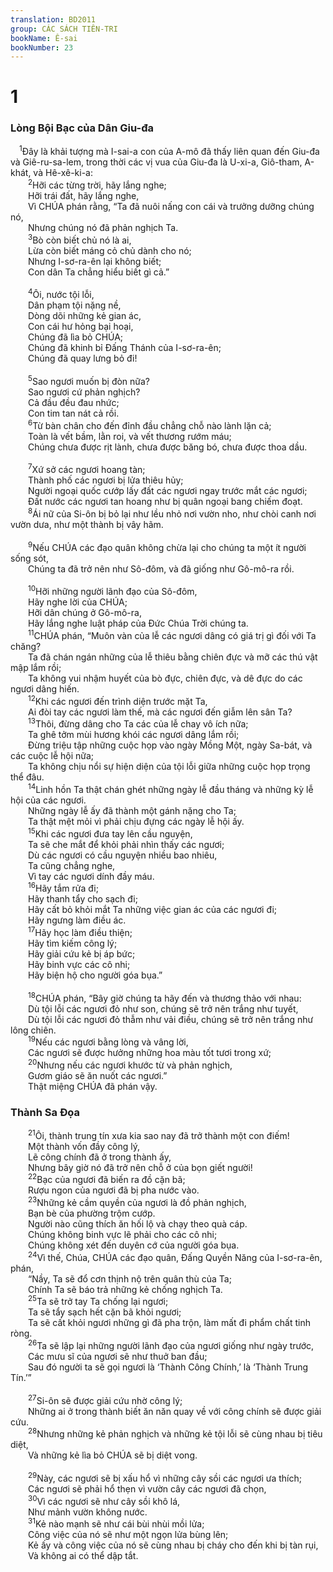 ```yaml
---
translation: BD2011
group: CÁC SÁCH TIÊN-TRI
bookName: Ê-sai 
bookNumber: 23
---
```


<div class="title"><h1>1</h1><h3>Lòng Bội Bạc của Dân Giu-đa</h3></div>
<span class="verse es_1_1"> <sup>1</sup>Ðây là khải tượng mà I-sai-a con của A-mô đã thấy liên quan đến Giu-đa và Giê-ru-sa-lem, trong thời các vị vua của Giu-đa là U-xi-a, Giô-tham, A-khát, và Hê-xê-ki-a:<br/></span>
<span class="verse es_1_2">  <sup>2</sup>Hỡi các từng trời, hãy lắng nghe;<br/>  Hỡi trái đất, hãy lắng nghe,<br/>  Vì CHÚA phán rằng, “Ta đã nuôi nấng con cái và trưởng dưỡng chúng nó,<br/>  Nhưng chúng nó đã phản nghịch Ta.<br/></span>
<span class="verse es_1_3">  <sup>3</sup>Bò còn biết chủ nó là ai,<br/>  Lừa còn biết máng cỏ chủ dành cho nó;<br/>  Nhưng I-sơ-ra-ên lại không biết;<br/>  Con dân Ta chẳng hiểu biết gì cả.”<br/><br/></span>
<span class="verse es_1_4">  <sup>4</sup>Ôi, nước tội lỗi,<br/>  Dân phạm tội nặng nề,<br/>  Dòng dõi những kẻ gian ác,<br/>  Con cái hư hỏng bại hoại,<br/>  Chúng đã lìa bỏ CHÚA;<br/>  Chúng đã khinh bỉ Ðấng Thánh của I-sơ-ra-ên;<br/>  Chúng đã quay lưng bỏ đi!<br/><br/></span>
<span class="verse es_1_5">  <sup>5</sup>Sao ngươi muốn bị đòn nữa?<br/>  Sao ngươi cứ phản nghịch?<br/>  Cả đầu đều đau nhức;<br/>  Con tim tan nát cả rồi.<br/></span>
<span class="verse es_1_6">  <sup>6</sup>Từ bàn chân cho đến đỉnh đầu chẳng chỗ nào lành lặn cả;<br/>  Toàn là vết bầm, lằn roi, và vết thương rướm máu;<br/>  Chúng chưa được rịt lành, chưa được băng bó, chưa được thoa dầu.<br/><br/></span>
<span class="verse es_1_7">  <sup>7</sup>Xứ sở các ngươi hoang tàn;<br/>  Thành phố các ngươi bị lửa thiêu hủy;<br/>  Người ngoại quốc cướp lấy đất các ngươi ngay trước mắt các ngươi;<br/>  Ðất nước các ngươi tan hoang như bị quân ngoại bang chiếm đoạt.<br/></span>
<span class="verse es_1_8">  <sup>8</sup>Ái nữ của Si-ôn bị bỏ lại như lều nhỏ nơi vườn nho, như chòi canh nơi vườn dưa, như một thành bị vây hãm.<br/><br/></span>
<span class="verse es_1_9">  <sup>9</sup>Nếu CHÚA các đạo quân không chừa lại cho chúng ta một ít người sống sót,<br/>  Chúng ta đã trở nên như Sô-đôm, và đã giống như Gô-mô-ra rồi.<br/><br/></span>
<span class="verse es_1_10">  <sup>10</sup>Hỡi những người lãnh đạo của Sô-đôm,<br/>  Hãy nghe lời của CHÚA;<br/>  Hỡi dân chúng ở Gô-mô-ra,<br/>  Hãy lắng nghe luật pháp của Ðức Chúa Trời chúng ta.<br/></span>
<span class="verse es_1_11">  <sup>11</sup>CHÚA phán, “Muôn vàn của lễ các ngươi dâng có giá trị gì đối với Ta chăng?<br/>  Ta đã chán ngán những của lễ thiêu bằng chiên đực và mỡ các thú vật mập lắm rồi;<br/>  Ta không vui nhậm huyết của bò đực, chiên đực, và dê đực do các ngươi dâng hiến.<br/></span>
<span class="verse es_1_12">  <sup>12</sup>Khi các ngươi đến trình diện trước mặt Ta,<br/>  Ai đòi tay các ngươi làm thế, mà các ngươi đến giẫm lên sân Ta?<br/></span>
<span class="verse es_1_13">  <sup>13</sup>Thôi, đừng dâng cho Ta các của lễ chay vô ích nữa;<br/>  Ta ghê tởm mùi hương khói các ngươi dâng lắm rồi;<br/>  Ðừng triệu tập những cuộc họp vào ngày Mồng Một, ngày Sa-bát, và các cuộc lễ hội nữa;<br/>  Ta không chịu nổi sự hiện diện của tội lỗi giữa những cuộc họp trọng thể đâu.<br/></span>
<span class="verse es_1_14">  <sup>14</sup>Linh hồn Ta thật chán ghét những ngày lễ đầu tháng và những kỳ lễ hội của các ngươi.<br/>  Những ngày lễ ấy đã thành một gánh nặng cho Ta;<br/>  Ta thật mệt mỏi vì phải chịu đựng các ngày lễ hội ấy.<br/></span>
<span class="verse es_1_15">  <sup>15</sup>Khi các ngươi đưa tay lên cầu nguyện,<br/>  Ta sẽ che mắt để khỏi phải nhìn thấy các ngươi;<br/>  Dù các ngươi có cầu nguyện nhiều bao nhiêu,<br/>  Ta cũng chẳng nghe,<br/>  Vì tay các ngươi dính đầy máu.<br/></span>
<span class="verse es_1_16">  <sup>16</sup>Hãy tắm rửa đi;<br/>  Hãy thanh tẩy cho sạch đi;<br/>  Hãy cất bỏ khỏi mắt Ta những việc gian ác của các ngươi đi;<br/>  Hãy ngưng làm điều ác.<br/></span>
<span class="verse es_1_17">  <sup>17</sup>Hãy học làm điều thiện;<br/>  Hãy tìm kiếm công lý;<br/>  Hãy giải cứu kẻ bị áp bức; <br/>  Hãy binh vực các cô nhi;<br/>  Hãy biện hộ cho người góa bụa.”<br/><br/></span>
<span class="verse es_1_18">  <sup>18</sup>CHÚA phán, “Bây giờ chúng ta hãy đến và thương thảo với nhau: <br/>  Dù tội lỗi các ngươi đỏ như son, chúng sẽ trở nên trắng như tuyết,<br/>  Dù tội lỗi các ngươi đỏ thẫm như vải điều, chúng sẽ trở nên trắng như lông chiên.<br/></span>
<span class="verse es_1_19">  <sup>19</sup>Nếu các ngươi bằng lòng và vâng lời,<br/>  Các ngươi sẽ được hưởng những hoa màu tốt tươi trong xứ;<br/></span>
<span class="verse es_1_20">  <sup>20</sup>Nhưng nếu các ngươi khước từ và phản nghịch,<br/>  Gươm giáo sẽ ăn nuốt các ngươi.”<br/>  Thật miệng CHÚA đã phán vậy.<br/></span>
<div class="title"><h3>Thành Sa Ðọa</h3></div>
<span class="verse es_1_21">  <sup>21</sup>Ôi, thành trung tín xưa kia sao nay đã trở thành một con điếm!<br/>  Một thành vốn đầy công lý,<br/>  Lẽ công chính đã ở trong thành ấy,<br/>  Nhưng bây giờ nó đã trở nên chỗ ở của bọn giết người!<br/></span>
<span class="verse es_1_22">  <sup>22</sup>Bạc của ngươi đã biến ra đồ cặn bã;<br/>  Rượu ngon của ngươi đã bị pha nước vào.<br/></span>
<span class="verse es_1_23">  <sup>23</sup>Những kẻ cầm quyền của ngươi là đồ phản nghịch,<br/>  Bạn bè của phường trộm cướp.<br/>  Người nào cũng thích ăn hối lộ và chạy theo quà cáp.<br/>  Chúng không binh vực lẽ phải cho các cô nhi;<br/>  Chúng không xét đến duyên cớ của người góa bụa.<br/></span>
<span class="verse es_1_24">  <sup>24</sup>Vì thế, Chúa, CHÚA các đạo quân, Ðấng Quyền Năng của I-sơ-ra-ên, phán, <br/>  “Nầy, Ta sẽ đổ cơn thịnh nộ trên quân thù của Ta;<br/>  Chính Ta sẽ báo trả những kẻ chống nghịch Ta.<br/></span>
<span class="verse es_1_25">  <sup>25</sup>Ta sẽ trở tay Ta chống lại ngươi;<br/>  Ta sẽ tẩy sạch hết cặn bã khỏi ngươi;<br/>  Ta sẽ cất khỏi ngươi những gì đã pha trộn, làm mất đi phẩm chất tinh ròng.<br/></span>
<span class="verse es_1_26">  <sup>26</sup>Ta sẽ lập lại những người lãnh đạo của ngươi giống như ngày trước,<br/>  Các mưu sĩ của ngươi sẽ như thuở ban đầu;<br/>  Sau đó người ta sẽ gọi ngươi là ‘Thành Công Chính,’ là ‘Thành Trung Tín.’”<br/><br/></span>
<span class="verse es_1_27">  <sup>27</sup>Si-ôn sẽ được giải cứu nhờ công lý;<br/>  Những ai ở trong thành biết ăn năn quay về với công chính sẽ được giải cứu.<br/></span>
<span class="verse es_1_28">  <sup>28</sup>Nhưng những kẻ phản nghịch và những kẻ tội lỗi sẽ cùng nhau bị tiêu diệt,<br/>  Và những kẻ lìa bỏ CHÚA sẽ bị diệt vong.<br/><br/></span>
<span class="verse es_1_29">  <sup>29</sup>Này, các ngươi sẽ bị xấu hổ vì những cây sồi các ngươi ưa thích;<br/>  Các ngươi sẽ phải hổ thẹn vì vườn cây các ngươi đã chọn,<br/></span>
<span class="verse es_1_30">  <sup>30</sup>Vì các ngươi sẽ như cây sồi khô lá,<br/>  Như mảnh vườn không nước.<br/></span>
<span class="verse es_1_31">  <sup>31</sup>Kẻ nào mạnh sẽ như cái bùi nhùi mồi lửa;<br/>  Công việc của nó sẽ như một ngọn lửa bùng lên;<br/>  Kẻ ấy và công việc của nó sẽ cùng nhau bị cháy cho đến khi bị tàn rụi,<br/>  Và không ai có thể dập tắt.<br/></span>
